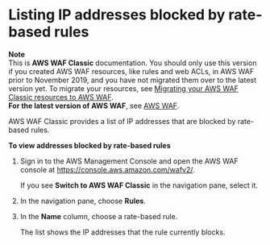 # Listing IP addresses blocked by rate\-based rules<a name="classic-listing-managed-ips"></a>

**Note**  
This is **AWS WAF Classic** documentation\. You should only use this version if you created AWS WAF resources, like rules and web ACLs, in AWS WAF prior to November 2019, and you have not migrated them over to the latest version yet\. To migrate your resources, see [Migrating your AWS WAF Classic resources to AWS WAF](waf-migrating-from-classic.md)\.  
**For the latest version of AWS WAF**, see [AWS WAF](waf-chapter.md)\. 

AWS WAF Classic provides a list of IP addresses that are blocked by rate\-based rules\.<a name="classic-listing-managed-ips-procedure"></a>

**To view addresses blocked by rate\-based rules**

1. Sign in to the AWS Management Console and open the AWS WAF console at [https://console\.aws\.amazon\.com/wafv2/](https://console.aws.amazon.com/wafv2/)\. 

   If you see **Switch to AWS WAF Classic** in the navigation pane, select it\.

1. In the navigation pane, choose **Rules**\.

1. In the **Name** column, choose a rate\-based rule\.

   The list shows the IP addresses that the rule currently blocks\.